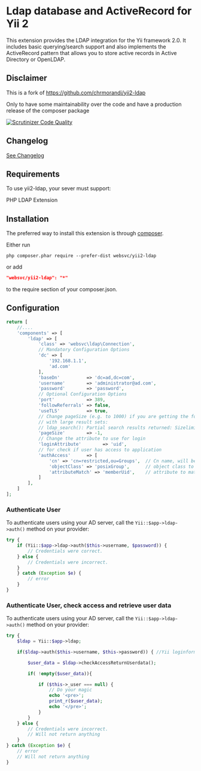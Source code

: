 Ldap database and ActiveRecord for Yii 2
===========

This extension provides the LDAP integration for the Yii framework 2.0. 
It includes basic querying/search support and also implements the ActiveRecord 
pattern that allows you to store active records in Active Directory or OpenLDAP.

## Disclaimer

This is a fork of https://github.com/chrmorandi/yii2-ldap

Only to have some maintainability over the code and have a production release of the composer package


[![Scrutinizer Code Quality](https://scrutinizer-ci.com/g/chrmorandi/yii2-ldap/badges/quality-score.png?b=master)](https://scrutinizer-ci.com/g/chrmorandi/yii2-ldap/?branch=master)

## Changelog

[See Changelog ](CHANGELOG.md)

Requirements
------------

To use yii2-ldap, your sever must support:

PHP LDAP Extension


## Installation

The preferred way to install this extension is through [composer](http://getcomposer.org/download/).

Either run

```
php composer.phar require --prefer-dist websvc/yii2-ldap
```

or add

```json
"websvc/yii2-ldap": "*"
```

to the require section of your composer.json.

## Configuration

```php
return [
    //....
    'components' => [
        'ldap' => [
            'class' => 'websvc\ldap\Connection',
            // Mandatory Configuration Options
            'dc' => [
                '192.168.1.1',
                'ad.com'
            ],
            'baseDn'          => 'dc=ad,dc=com',
            'username'        => 'administrator@ad.com',
            'password'        => 'password',
            // Optional Configuration Options
            'port'            => 389,
            'followReferrals' => false,
            'useTLS'          => true,
            // Change pageSize (e.g. to 1000) if you are getting the following message
            // with large result sets:
            // ldap_search(): Partial search results returned: Sizelimit exceeded
            'pageSize'        => -1,
            // Change the attribute to use for login
            'loginAttribute'        => 'uid',
            // for check if user has access to application
            'authAccess'      => [
                'cn' => 'cn=restricted,ou=Groups',  // Cn name, will be concatenated with baseDn
                'objectClass' => 'posixGroup',      // object class to search
                'attributeMatch' => 'memberUid',    // attribute to match user
            ]
        ],
    ]
];
```

### Authenticate User

To authenticate users using your AD server, call the `Yii::$app->ldap->auth()`
method on your provider:

```php
try {
    if (Yii::$app->ldap->auth($this->username, $password)) {
        // Credentials were correct.
    } else {
        // Credentials were incorrect.
    }
    } catch (Exception $e) {
        // error
    }
}
```

### Authenticate User, check access and retrieve user data

To authenticate users using your AD server, call the `Yii::$app->ldap->auth()`
method on your provider:

```php
try {
    $ldap = Yii::$app->ldap;

    if($ldap->auth($this->username, $this->password)) { //Yii loginform username/password

        $user_data = $ldap->checkAccessReturnUserdata();

        if( !empty($user_data)){

            if ($this->_user === null) {
                // Do your magic
                echo '<pre>';
                print_r($user_data);
                echo '</pre>';
            }
        }
    } else {
        // Credentials were incorrect.
        // Will not return anything
    }
} catch (Exception $e) {
    // error
    // Will not return anything
}
```
